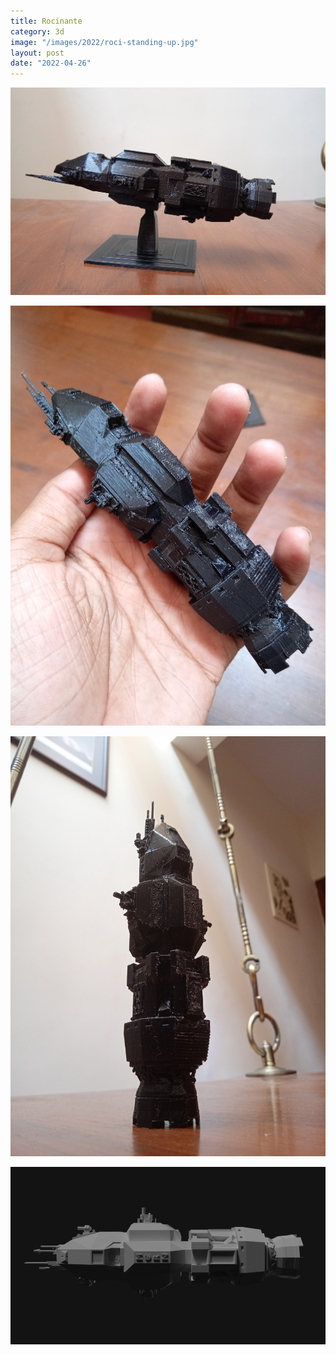 ```yaml
---
title: Rocinante
category: 3d
image: "/images/2022/roci-standing-up.jpg"
layout: post
date: "2022-04-26"
---
```


<p align="center">
<span class="image fit"><img src="/images/2022/roci-on-stand.jpg"></span>
</p>

<p align="center">
<span class="image fit"><img src="/images/2022/roci-with-hand.jpg"></span>
</p>

<p align="center">
<span class="image fit"><img src="/images/2022/roci-standing-up.jpg"></span>
</p>

<p align="center">
<span class="image fit"><img src="/images/2022/roci-modelled-top-view.png" alt="Render in Blender"></span>
</p>